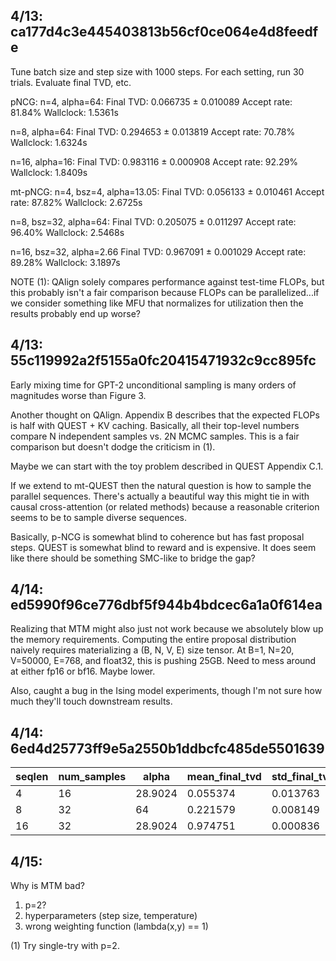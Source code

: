 ## 4/13: ca177d4c3e445403813b56cf0ce064e4d8feedfe

Tune batch size and step size with 1000 steps.
For each setting, run 30 trials. Evaluate final TVD, etc.

pNCG:
  n=4, alpha=64:
    Final TVD: 0.066735 ± 0.010089
    Accept rate: 81.84%
    Wallclock: 1.5361s

  n=8, alpha=64:
    Final TVD: 0.294653 ± 0.013819
    Accept rate: 70.78%
    Wallclock: 1.6324s

  n=16, alpha=16:
    Final TVD: 0.983116 ± 0.000908
    Accept rate: 92.29%
    Wallclock: 1.8409s

mt-pNCG:
  n=4, bsz=4, alpha=13.05:
    Final TVD: 0.056133 ± 0.010461
    Accept rate: 87.82%
    Wallclock: 2.6725s

  n=8, bsz=32, alpha=64:
    Final TVD: 0.205075 ± 0.011297
    Accept rate: 96.40%
    Wallclock: 2.5468s

  n=16, bsz=32, alpha=2.66
    Final TVD: 0.967091 ± 0.001029
    Accept rate: 89.28%
    Wallclock: 3.1897s

NOTE (1): QAlign solely compares performance against test-time FLOPs, but this probably isn't a fair comparison because FLOPs can be parallelized...if we consider something like MFU that normalizes for utilization then the results probably end up worse?

## 4/13: 55c119992a2f5155a0fc20415471932c9cc895fc

Early mixing time for GPT-2 unconditional sampling is many orders of magnitudes worse than Figure 3.

Another thought on QAlign. Appendix B describes that the expected FLOPs is half with QUEST + KV caching. Basically, all their top-level numbers compare N independent samples vs. 2N MCMC samples. This is a fair comparison but doesn't dodge the criticism in (1).

Maybe we can start with the toy problem described in QUEST Appendix C.1.

If we extend to mt-QUEST then the natural question is how to sample the parallel sequences. There's actually a beautiful way this might tie in with causal cross-attention (or related methods) because a reasonable criterion seems to be to sample diverse sequences.

Basically, p-NCG is somewhat blind to coherence but has fast proposal steps. QUEST is somewhat blind to reward and is expensive.
It does seem like there should be something SMC-like to bridge the gap?

## 4/14: ed5990f96ce776dbf5f944b4bdcec6a1a0f614ea

Realizing that MTM might also just not work because we absolutely blow up the memory requirements.
Computing the entire proposal distribution naively requires materializing a (B, N, V, E) size tensor.
At B=1, N=20, V=50000, E=768, and float32, this is pushing 25GB. Need to mess around at either fp16 or bf16. Maybe lower.

Also, caught a bug in the Ising model experiments, though I'm not sure how much they'll touch downstream results.

## 4/14: 6ed4d25773ff9e5a2550b1ddbcfc485de5501639

| seqlen | num_samples | alpha   | mean_final_tvd | std_final_tvd | mean_accept_rate | mean_wallclock |
|--------|-------------|---------|----------------|---------------|------------------|----------------|
| 4      | 16          | 28.9024 | 0.055374       | 0.013763      | 89.79%           | 2.5018s        |
| 8      | 32          | 64      | 0.221579       | 0.008149      | 89.45%           | 2.5624s        |
| 16     | 32          | 28.9024 | 0.974751       | 0.000836      | 84.14%           | 2.8522s        |

## 4/15:

Why is MTM bad?
1. p=2?
2. hyperparameters (step size, temperature)
3. wrong weighting function (lambda(x,y) == 1)

(1) Try single-try with p=2.
